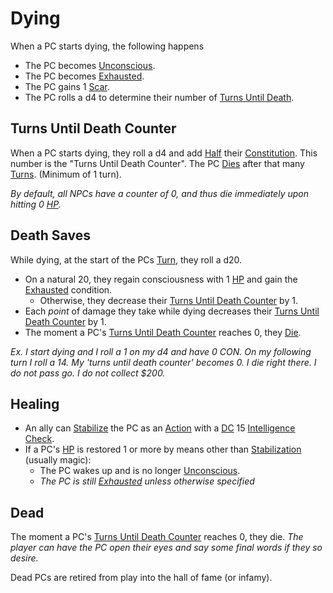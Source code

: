 # Dying
When a PC starts dying, the following happens
- The PC becomes [Unconscious](Unconscious.md).
- The PC becomes [Exhausted](Exhausted.md).
- The PC gains 1 [Scar](../Player%20Characters/Derived%20Statistics/Scars.md).
- The PC rolls a d4 to determine their number of [Turns Until Death](Dying.md#Turns%20Until%20Death%20Counter).
## Turns Until Death Counter
When a PC starts dying, they roll a d4 and add [Half](../Foreword/Rule%20for%20rules.md#Halving) their [Constitution](../Player%20Characters/Chosen%20Statistics/Constitution.md). This number is the "Turns Until Death Counter". The PC [Dies](Dying.md#Dead) after that many [Turns](../Game%20Procedures/Turn.md). (Minimum of 1 turn).

*By default, all NPCs have a counter of 0, and thus die immediately upon hitting 0 [HP](../Player%20Characters/Derived%20Statistics/Health%20Points.md).*
## Death Saves
While dying, at the start of the PCs [Turn](../Game%20Procedures/Turn.md), they roll a d20.
- On a natural 20, they regain consciousness with 1 [HP](../Player%20Characters/Derived%20Statistics/Health%20Points.md) and gain the [Exhausted](Exhausted.md) condition.
	- Otherwise, they decrease their [Turns Until Death Counter](Dying.md#Turns%20Until%20Death%20Counter) by 1. 
- Each *point* of damage they take while dying decreases their [Turns Until Death Counter](Dying.md#Turns%20Until%20Death%20Counter) by 1.
- The moment a PC's [Turns Until Death Counter](Dying.md#Turns%20Until%20Death%20Counter) reaches 0, they [Die](Dying.md#Dead).

*Ex. I start dying and I roll a 1 on my d4 and have 0 CON. On my following turn I roll a 14. My 'turns until death counter' becomes 0. I die right there. I do not pass go. I do not collect $200.* 
## Healing
- An ally can [Stabilize](Stabilized.md) the PC as an [Action](../Game%20Procedures/Action.md) with a [DC](../Game%20Procedures/DC.md) 15 [Intelligence](../Player%20Characters/Chosen%20Statistics/Intelligence.md) [Check](../Game%20Procedures/Check.md).
- If a PC's [HP](../Player%20Characters/Derived%20Statistics/Health%20Points.md) is restored 1 or more by means other than [Stabilization](Stabilized.md) (usually magic):
	- The PC wakes up and is no longer [Unconscious](Unconscious.md).
	- *The PC is still [Exhausted](Exhausted.md) unless otherwise specified*
## Dead
The moment a PC's [Turns Until Death Counter](Dying.md#Turns%20Until%20Death%20Counter) reaches 0, they die.
*The player can have the PC open their eyes and say some final words if they so desire.*

Dead PCs are retired from play into the hall of fame (or infamy).